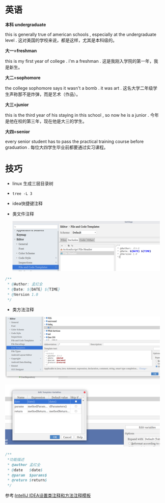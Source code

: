 

# 英语

**本科 undergraduate**

this is generally true of american schools , especially at the undergraduate level . 
这对美国的学校来说，都是这样，尤其是本科级的。

**大一=freshman**

this is my first year of college . i'm a freshman . 
这是我刚入学院的第一年，我是新生。

**大二=sophomore**



the college sophomore says it wasn't a bomb . it was art . 
这名大学二年级学生声称那不是炸弹，而是艺术（作品）。

**大三=junior**

this is the third year of his staying in this school , so now he is a junior . 
今年是他在校的第三年，现在他是大三的学生。

**大四=senior**

every senior student has to pass the practical training course before graduation .
每位大四学生毕业前都要通过实习课程。



# 技巧

- linux 生成三层目录树
- `tree -L 3` 



- idea快捷键注释

- 类文件注释

  

  ![1558169788177](imgs/001_2019-05-18.png)



```java
/**
 * @Author: 孟红全
 * @Date: ${DATE} ${TIME}
 * @Version 1.0
 */
```



- 类方法注释

![1558170082557](imgs/002_2019-05-18.png)

![1558170126937](imgs/003_2019-05-18.png)



```java
/**
 *功能描述 
 * @author 孟红全
 * @date   $date$
 * @param  $params$ 
 * @return $return$
 */
```

参考:[IntelliJ IDEA设置类注释和方法注释模板](<https://blog.csdn.net/sikefeng/article/details/80557265>)

